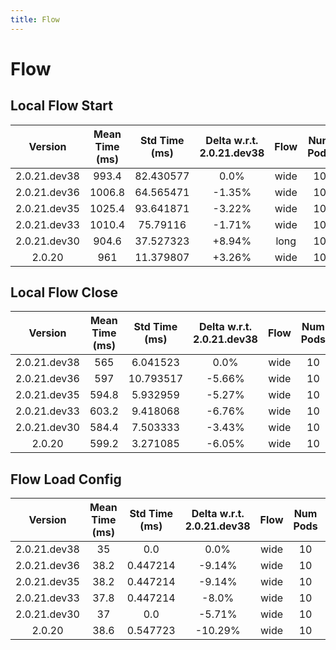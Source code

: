 ```yaml
---
title: Flow
---
```

# Flow

## Local Flow Start

| Version | Mean Time (ms) | Std Time (ms) | Delta w.r.t. 2.0.21.dev38 | Flow | Num Pods | Iterations |
| :---: | :---: | :---: | :---: | :---: | :---: | :---: |
| 2.0.21.dev38 | 993.4 | 82.430577 | 0.0% | wide | 10 | 5 |
| 2.0.21.dev36 | 1006.8 | 64.565471 | -1.35% | wide | 10 | 5 |
| 2.0.21.dev35 | 1025.4 | 93.641871 | -3.22% | wide | 10 | 5 |
| 2.0.21.dev33 | 1010.4 | 75.79116 | -1.71% | wide | 10 | 5 |
| 2.0.21.dev30 | 904.6 | 37.527323 | +8.94% | long | 10 | 5 |
| 2.0.20 | 961 | 11.379807 | +3.26% | wide | 10 | 5 |
## Local Flow Close

| Version | Mean Time (ms) | Std Time (ms) | Delta w.r.t. 2.0.21.dev38 | Flow | Num Pods | Iterations |
| :---: | :---: | :---: | :---: | :---: | :---: | :---: |
| 2.0.21.dev38 | 565 | 6.041523 | 0.0% | wide | 10 | 5 |
| 2.0.21.dev36 | 597 | 10.793517 | -5.66% | wide | 10 | 5 |
| 2.0.21.dev35 | 594.8 | 5.932959 | -5.27% | wide | 10 | 5 |
| 2.0.21.dev33 | 603.2 | 9.418068 | -6.76% | wide | 10 | 5 |
| 2.0.21.dev30 | 584.4 | 7.503333 | -3.43% | wide | 10 | 5 |
| 2.0.20 | 599.2 | 3.271085 | -6.05% | wide | 10 | 5 |
## Flow Load Config

| Version | Mean Time (ms) | Std Time (ms) | Delta w.r.t. 2.0.21.dev38 | Flow | Num Pods | Iterations |
| :---: | :---: | :---: | :---: | :---: | :---: | :---: |
| 2.0.21.dev38 | 35 | 0.0 | 0.0% | wide | 10 | 5 |
| 2.0.21.dev36 | 38.2 | 0.447214 | -9.14% | wide | 10 | 5 |
| 2.0.21.dev35 | 38.2 | 0.447214 | -9.14% | wide | 10 | 5 |
| 2.0.21.dev33 | 37.8 | 0.447214 | -8.0% | wide | 10 | 5 |
| 2.0.21.dev30 | 37 | 0.0 | -5.71% | wide | 10 | 5 |
| 2.0.20 | 38.6 | 0.547723 | -10.29% | wide | 10 | 5 |
